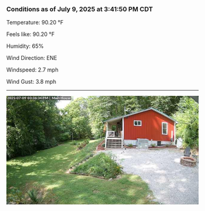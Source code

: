 ### Conditions as of July 9, 2025 at 3:41:50 PM CDT 

Temperature: 90.20 &deg;F

Feels like: 90.20 &deg;F

Humidity: 65%

Wind Direction: ENE

Windspeed: 2.7 mph

Wind Gust: 3.8 mph

---

<img src="./images/latest.jpeg"/>

